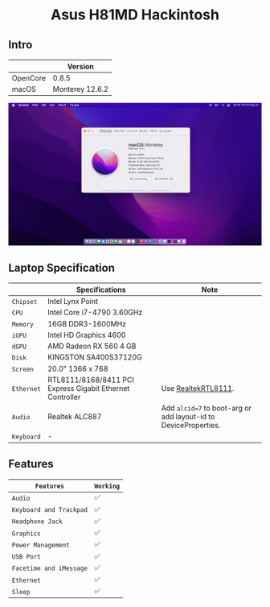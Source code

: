 # <div align="center">Asus H81MD Hackintosh</div> 

## Intro

| | Version |
|-|---------|
| OpenCore | 0.8.5 |
| macOS | Monterey 12.6.2 |

![Screenshot](ScreenShot.png)

## Laptop Specification

|                     | Specifications| Note |
| ---------------------------- | ---------------------- |------------------|
| ``Chipset``| Intel Lynx Point |   |
| ``CPU``| Intel Core i7-4790 3.60GHz |  |
| ``Memory``| 16GB DDR3-1600MHz |  |
| ``iGPU``| Intel HD Graphics 4600 |  |
| ``dGPU``| AMD Radeon RX 560 4 GB |  |
| ``Disk``| KINGSTON SA400S37120G |  |
| ``Screen``| 20.0" 1366 x 768 |    |
| ``Ethernet``| RTL8111/8168/8411 PCI Express Gigabit Ethernet Controller | Use [RealtekRTL8111](https://github.com/Mieze/RTL8111_driver_for_OS_X/releases). |
| ``Audio``| Realtek ALC887 | Add `alcid=7` to boot-arg or add layout-id to DeviceProperties. |
| ``Keyboard``| - |  |

## Features

| ``Features``|``Working``| 
|-------------|-----------|
| ``Audio``|✅|
| ``Keyboard and Trackpad``|✅|
| ``Headphone Jack``|✅|
| ``Graphics``|✅|
| ``Power Management``|✅|                                                                        
| ``USB Port``|✅|
| ``Facetime and iMessage``|✅|
| ``Ethernet``|✅|
| ``Sleep``|✅|